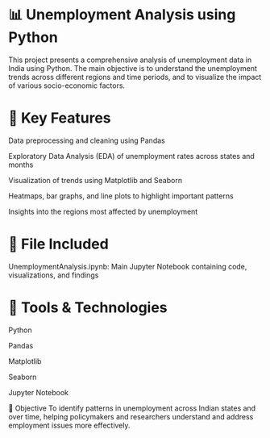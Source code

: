 # 📊 Unemployment Analysis using Python
This project presents a comprehensive analysis of unemployment data in India using Python. The main objective is to understand the unemployment trends across different regions and time periods, and to visualize the impact of various socio-economic factors.

# 🧠 Key Features
Data preprocessing and cleaning using Pandas

Exploratory Data Analysis (EDA) of unemployment rates across states and months

Visualization of trends using Matplotlib and Seaborn

Heatmaps, bar graphs, and line plots to highlight important patterns

Insights into the regions most affected by unemployment

# 📁 File Included
UnemploymentAnalysis.ipynb: Main Jupyter Notebook containing code, visualizations, and findings

# 📌 Tools & Technologies
Python

Pandas

Matplotlib

Seaborn

Jupyter Notebook

🎯 Objective
To identify patterns in unemployment across Indian states and over time, helping policymakers and researchers understand and address employment issues more effectively.
